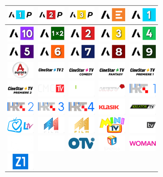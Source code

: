 | ![](https://raw.githubusercontent.com/RevGear/logo/master/Countries/HR/ArenaPremium1.png)| ![](https://raw.githubusercontent.com/RevGear/logo/master/Countries/HR/ArenaPremium2.png)| ![](https://raw.githubusercontent.com/RevGear/logo/master/Countries/HR/ArenaPremium3.png)| ![](https://raw.githubusercontent.com/RevGear/logo/master/Countries/HR/ArenaSport.png)| ![](https://raw.githubusercontent.com/RevGear/logo/master/Countries/HR/ArenaSport1.png)| 
|:---:|:---:|:---:|:---:|:---:| 
| ![](https://raw.githubusercontent.com/RevGear/logo/master/Countries/HR/ArenaSport10.png)| ![](https://raw.githubusercontent.com/RevGear/logo/master/Countries/HR/ArenaSport1x2.png)| ![](https://raw.githubusercontent.com/RevGear/logo/master/Countries/HR/ArenaSport2.png)| ![](https://raw.githubusercontent.com/RevGear/logo/master/Countries/HR/ArenaSport3.png)| ![](https://raw.githubusercontent.com/RevGear/logo/master/Countries/HR/ArenaSport4.png)| 
| ![](https://raw.githubusercontent.com/RevGear/logo/master/Countries/HR/ArenaSport5.png)| ![](https://raw.githubusercontent.com/RevGear/logo/master/Countries/HR/ArenaSport6.png)| ![](https://raw.githubusercontent.com/RevGear/logo/master/Countries/HR/ArenaSport7.png)| ![](https://raw.githubusercontent.com/RevGear/logo/master/Countries/HR/ArenaSport8.png)| ![](https://raw.githubusercontent.com/RevGear/logo/master/Countries/HR/ArenaSport9.png)| 
| ![](https://raw.githubusercontent.com/RevGear/logo/master/Countries/HR/AuroraTV.png)| ![](https://raw.githubusercontent.com/RevGear/logo/master/Countries/HR/CineStarTV2.png)| ![](https://raw.githubusercontent.com/RevGear/logo/master/Countries/HR/CineStarTVComedy.png)| ![](https://raw.githubusercontent.com/RevGear/logo/master/Countries/HR/CineStarTVFantasy.png)| ![](https://raw.githubusercontent.com/RevGear/logo/master/Countries/HR/CineStarTVPremiere1.png)| 
| ![](https://raw.githubusercontent.com/RevGear/logo/master/Countries/HR/CineStarTVPremiere2.png)| ![](https://raw.githubusercontent.com/RevGear/logo/master/Countries/HR/CMCTV.png)| ![](https://raw.githubusercontent.com/RevGear/logo/master/Countries/HR/DokuTV.png)| ![](https://raw.githubusercontent.com/RevGear/logo/master/Countries/HR/HNTV.png)| ![](https://raw.githubusercontent.com/RevGear/logo/master/Countries/HR/HRT1.png)| 
| ![](https://raw.githubusercontent.com/RevGear/logo/master/Countries/HR/HRT2.png)| ![](https://raw.githubusercontent.com/RevGear/logo/master/Countries/HR/HRT3.png)| ![](https://raw.githubusercontent.com/RevGear/logo/master/Countries/HR/HRT4.png)| ![](https://raw.githubusercontent.com/RevGear/logo/master/Countries/HR/KlasikTV.png)| ![](https://raw.githubusercontent.com/RevGear/logo/master/Countries/HR/KreatorTV.png)| 
| ![](https://raw.githubusercontent.com/RevGear/logo/master/Countries/HR/LaudatoTV.png)| ![](https://raw.githubusercontent.com/RevGear/logo/master/Countries/HR/M1Film.png)| ![](https://raw.githubusercontent.com/RevGear/logo/master/Countries/HR/M1Gold.png)| ![](https://raw.githubusercontent.com/RevGear/logo/master/Countries/HR/MiniTV.png)| ![](https://raw.githubusercontent.com/RevGear/logo/master/Countries/HR/MrezaTV.png)| 
| ![](https://raw.githubusercontent.com/RevGear/logo/master/Countries/HR/NewsBar.png)| ![](https://raw.githubusercontent.com/RevGear/logo/master/Countries/HR/NovaWorld.png)| ![](https://raw.githubusercontent.com/RevGear/logo/master/Countries/HR/OTV.png)| ![](https://raw.githubusercontent.com/RevGear/logo/master/Countries/HR/RTLKockica.png)| ![](https://raw.githubusercontent.com/RevGear/logo/master/Countries/HR/Woman.png)| 
| ![](https://raw.githubusercontent.com/RevGear/logo/master/Countries/HR/Z1.png) | 
